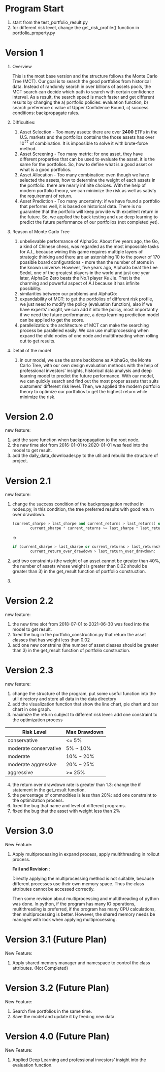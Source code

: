# Program Start

1. start from the test_portfolio_result.py
2. for different risk level, change the get_risk_profile() function in portfolio_property.py



# Version 1

1. Overview

   This is the most base version and the structure follows the Monte Carlo Tree (MCT). Our goal is to search the good portfolios from historical data. Instead of randomly search in over billions of assets pools, the MCT search can decide which path to search with certain confidence interval. As a result, the search speed is much faster and get different results by changing the a) portfolio policies: evaluation function, b) search preference c value of Upper Confidence Bound, c) success conditions: backpropagate rules.

2. Difficulties:
   1. Asset Selection - Too many assets: there are over **2400** ETFs in the U.S. markets and the portfolios contains the those assets has over $10^{27}$​​​ of combination. It is impossible to solve it with brute-force method.
   2. Asset Screening - Too many metric: for one asset, they have different properties that can be used to evaluate the asset. it is the same for the portfolios. So, how to define what is a good asset or what is a good portfolios.
   3. Asset Allocation - Too many combination: even though we have selected the assets, how to determine the weight of each assets in the portfolio. there are nearly infinite choices. With the help of modern portfolio theory, we can minimize the risk as well as satisfy the requirement of return.
   4. Asset Prediction - Too many uncertainty: if we have found a portfolio that performs well, it is based on historical data. There is no guarantee that the portfolio will keep provide with excellent return in the future. So, we applied the back testing and use deep learning to predict the future performance of our portfolios (not completed yet).

3. Reason of Monte Carlo Tree

   1. unbelievable performance of AlphaGo: About five years ago, the Go, a kind of Chinese chess, was regarded as the most impossible tasks for A.I., because wining this game requires multiple layers of strategic thinking and there are an astonishing 10 to the power of 170 possible board configurations - more than the number of atoms in the known universe. However, five years ago, AlphaGo beat the Lee Sedol, one of the greatest players in the world and just one year later, AlphaGo Zero beats the No.1 player Ke Jie. That is the charming and powerful aspect of A.I because it has infinite possibility.
   2. similarities between our problems and AlphaGo: 
   3. expandability of MCT: to get the portfolios of different risk profile, we just need to modify the policy (evaluation function), also if we have experts’ insight, we can add it into the policy, most importantly if we need the future performance, a deep learning prediction model can be applied to get the score.
   4. parallelization: the architecture of MCT can make the searching process be paralleled easily. We can use multiprocessing when expand the child nodes of one node and multithreading when rolling out to get results.

4. Detail of the model

   1. in our model, we use the same backbone as AlphaGo, the Monte Carlo Tree, with our own design evaluation methods with the help of professional investors’ insights, historical data analysis and deep learning model to predict the future performance. With our model, we can quickly search and find out the most proper assets that suits customers’ different risk level. Then, we applied the modern portfolio theory to optimize our portfolios to get the highest return while minimize the risk.




# Version 2.0

new feature: 

1. add the save function when backpropagation to the root node.
2. the new time slot from 2016-01-01 to 2020-01-01 was feed into the model to get result.
3. add the daily_data_downloader.py to the util and rebuild the structure of project.

# Version 2.1

new feature:

1. change the success condition of the backpropagation method in nodes.py, in this condition, the tree preferred results with good return over drawdown.

   ```python
   (current_sharpe > last_sharpe and current_returns > last_returns) or \
           current_sharpe * current_returns >= last_sharpe * last_returns:
   ```

    &rightarrow; 

   ```python
   if (current_sharpe > last_sharpe or current_returns > last_returns) and \
           current_return_over_drawdown > last_return_over_drawdown:
   ```

   

2. add two constraints (the weight of an asset cannot be greater than 40%, the number of assets whose weight is greater than 0.02 should be greater than 3) in the get_result function of portfolio construction. 

3. 



# Version 2.2

new feature:

1. the new time slot from 2018-07-01 to 2021-06-30 was feed into the model to get result.
2. fixed the bug in the portfolio_construction.py that return the asset classes that has weight less than 0.02
3. add one new constrains (the number of asset classes should be greater than 3) in the get_result function of portfolio construction. 

# Version 2.3

new feature:

1. change the structure of the program, put some useful function into the util directory and store all data in the data directory
2. add the visualization function that show the line chart, pie chart and bar chart in one graph.
3. maximize the return subject to different risk level: add one constraint to the optimization process

| Risk Level            | Max Drawdown |
| --------------------- | ------------ |
| conservative          | <= 5%        |
| moderate conservative | 5% ~ 10%     |
| moderate              | 10% ~ 20%    |
| moderate aggressive   | 20% ~ 25%    |
| aggressive            | >= 25%       |

4. the return over drawdown rate is greater than 1.3: change the if statement in the get_result function.
5. the percentage of commodities is less than 20%: add one constraint to the optimization process.
6. fixed the bug that name and level of different programs.
7. fixed the bug that the asset with weight less than 2% 



# Version 3.0

New Feature:

1. Apply multiprocessing in expand process, apply multithreading in rollout process.

   **Fail and Revision** :

   Directly applying the multiprocessing method is not suitable, because different processes use their own memory space. Thus the class attributes cannot be accessed correctly.

   Then some revision about multiprocessing and multithreading of python was done. In python, if the program has many IO operations, multithreading is preferred, if the program has many CPU calculations, then multiprocessing is better. However, the shared memory needs be managed with lock when applying multiprocessing.   

# Version 3.1 (Future Plan)

New Feature:

1. Apply shared memory manager and namespace to control the class attributes. (Not Completed)



# Version 3.2 (Future Plan)

New Feature:

1. Search five portfolios in the same time.
2. Save the model and update it by feeding new data.



# Version 4.0 (Future Plan)

New Feature:

1. Applied Deep Learning and professional investors’ insight into the evaluation function.

